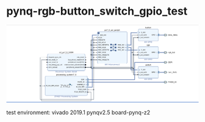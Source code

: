 # pynq-rgb-button_switch_gpio_test
![image](https://github.com/royforu/pynq-rgb-button_switch_gpio_test/blob/master/rgb.png)

test environment:
vivado 2019.1
pynqv2.5
board-pynq-z2
